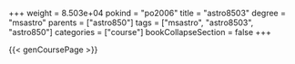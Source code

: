 +++
weight = 8.503e+04
pokind = "po2006"
title = "astro8503"
degree = "msastro"
parents = ["astro850"]
tags = ["msastro", "astro8503", "astro850"]
categories = ["course"]
bookCollapseSection = false
+++

{{< genCoursePage >}}
